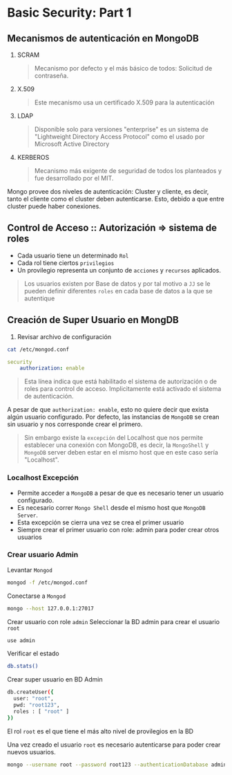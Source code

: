 # Basic Security: Part 1

## Mecanismos de autenticación en MongoDB
1.  SCRAM
    > Mecanismo por defecto y el más básico de todos: Solicitud de contraseña.
2. X.509
    > Este mecanismo usa un certificado X.509 para la autenticación
3. LDAP
    > Disponible solo para versiones "enterprise" es un sistema de "Lightweight Directory Access Protocol" como el usado por Microsoft Active Directory
4. KERBEROS
    > Mecanismo más exigente de seguridad de todos los planteados y fue desarrollado por el MIT.

Mongo provee dos niveles de autenticación: Cluster y cliente, es decir, tanto el cliente como el cluster deben autenticarse. Esto, debido a que entre cluster puede haber conexiones.

## Control de Acceso :: Autorización => sistema de roles
- Cada usuario tiene un determinado `Rol`
- Cada rol tiene ciertos `privilegios`
- Un provilegio representa un conjunto de `acciones` y `recursos` aplicados.

> Los usuarios existen por Base de datos y por tal motivo a `JJ` se le pueden definir diferentes `roles` en cada base de datos a la que se autentique

## Creación de Super Usuario en MongDB
1. Revisar archivo de configuración
```bash
cat /etc/mongod.conf
```
```yaml
security
    authorization: enable
```
> Esta línea indica que está habilitado el sistema de autorización o de roles para control de acceso. Implicitamente está activado el sistema de autenticación.

A pesar de que `authorization: enable`, esto no quiere decir que exista algún usuario configurado. Por defecto, las instancias de `MongoDB` se crean sin usuario y nos corresponde crear el primero.
> Sin embargo existe la `excepción` del Localhost que nos permite establecer una conexión con MongoDB, es decir, la `MongoShell` y `MongoDB` server deben estar en el mismo host que en este caso sería "Localhost".

### Localhost Excepción
- Permite acceder a `MongoDB` a pesar de que es necesario tener un usuario configurado.
- Es necesario correr `Mongo Shell` desde el mismo host que `MongoDB Server`.
- Esta excepción se cierra una vez se crea el primer usuario
- Siempre crear el primer usuario con role: admin para poder crear otros usuarios

### Crear usuario Admin
Levantar `Mongod`
```bash
mongod -f /etc/mongod.conf
```

Conectarse a `Mongod`
```bash
mongo --host 127.0.0.1:27017
```

Crear usuario con role `admin`
Seleccionar la BD admin para crear el usuario `root`
```bash
use admin
```
Verificar el estado
```bash
db.stats()
```
Crear super usuario en BD Admin
```bash
db.createUser({
  user: "root",
  pwd: "root123",
  roles : [ "root" ]
})
```
El rol `root` es el que tiene el más alto nivel de provilegios en la BD

Una vez creado el usuario `root` es necesario autenticarse para poder crear nuevos usuarios.
```bash
mongo --username root --password root123 --authenticationDatabase admin
```

